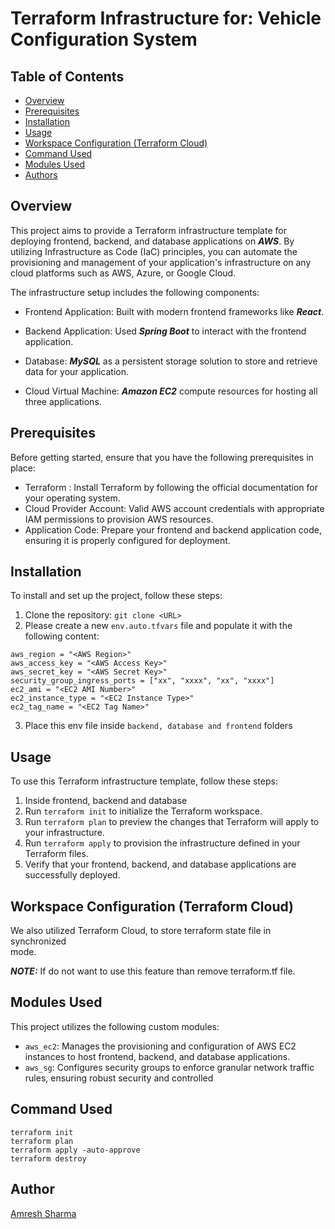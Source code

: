 # Terraform Infrastructure for: Vehicle Configuration System

## Table of Contents

- [Overview](#overview)
- [Prerequisites](#prerequisites)
- [Installation](#installation)
- [Usage](#usage)
- [Workspace Configuration (Terraform Cloud)](#configuration)
- [Command Used](#command-Used)
- [Modules Used](#modules-used)
- [ Authors](#authors)

## Overview

This project aims to provide a Terraform infrastructure template for deploying frontend, backend, and database applications on ***AWS***. By utilizing Infrastructure as Code (IaC) principles, you can automate the provisioning and management of your application's infrastructure on any cloud platforms such as AWS, Azure, or Google Cloud.

The infrastructure setup includes the following components:

- Frontend Application:  Built with modern frontend frameworks like ***React***.
- Backend Application: Used ***Spring Boot*** to interact with the frontend application.
- Database: ***MySQL*** as a persistent storage solution to store and retrieve data for your application.

-   Cloud Virtual Machine: ***Amazon EC2*** compute resources for hosting all three applications.

## Prerequisites

Before getting started, ensure that you have the following prerequisites in place:

- Terraform : Install Terraform by following the official documentation for your operating system.
- Cloud Provider Account: Valid AWS account credentials with appropriate IAM permissions to provision AWS resources.
- Application Code: Prepare your frontend and backend application code, ensuring it is properly configured for deployment.

## Installation

To install and set up the project, follow these steps:

1. Clone the repository: `git clone <URL>`
2. Please create a new `env.auto.tfvars` file and populate it with the following content:

```
aws_region = "<AWS Region>"
aws_access_key = "<AWS Access Key>"
aws_secret_key = "<AWS Secret Key>"
security_group_ingress_ports = ["xx", "xxxx", "xx", "xxxx"]
ec2_ami = "<EC2 AMI Number>"
ec2_instance_type = "<EC2 Instance Type>"
ec2_tag_name = "<EC2 Tag Name>"
```

3. Place this env file inside `backend, database and frontend` folders

## Usage

To use this Terraform infrastructure template, follow these steps:

1. Inside frontend, backend and database
4. Run `terraform init` to initialize the Terraform workspace.
5. Run `terraform plan` to preview the changes that Terraform will apply to your infrastructure.
6. Run `terraform apply` to provision the infrastructure defined in your Terraform files.
7. Verify that your frontend, backend, and database applications are successfully deployed.

## Workspace Configuration (Terraform Cloud)

We also utilized Terraform Cloud, to store terraform state file in synchronized  
mode. 

***NOTE:*** If do not want to use this feature than remove terraform.tf file.

## Modules Used

This project utilizes the following custom modules:

-   `aws_ec2`: Manages the provisioning and configuration of AWS EC2 instances to host frontend, backend, and database applications.
-   `aws_sg`: Configures security groups to enforce granular network traffic rules, ensuring robust security and controlled

## Command Used
```
terraform init
terraform plan
terraform apply -auto-approve
terraform destroy
```

## Author
[Amresh Sharma](https://github.com/AMRESH-SHARMA)